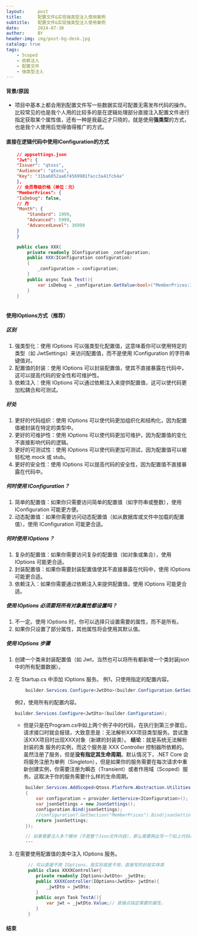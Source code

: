 ```yaml
---
layout:     post
title:      配置文件&实现强类型注入使用案例
subtitle:   配置文件&实现强类型注入使用案例
date:       2024-07-30
author:     BY
header-img: img/post-bg-desk.jpg
catalog: true
tags:
    - Scoped
    - 依赖注入
    - 配置文件
    - 强类型注入
---
```


#### 背景/原因
* 项目中基本上都会用到配置文件写一些数据实现可配置无需发布代码的操作。比较常见的也是我个人用的比较多的是在逻辑处理部分直接注入配置文件进行指定获取某个属性值，还有一种是我最近才只晓的，就是使用**强类型**的方式，也是我个人使用后觉得值得推广的方式。

#### 直接在逻辑代码中使用IConfiguration的方式

``` json
    // appsettings.json
    "Jwt": {
    "Issuer": "qtoss",
    "Audience": "qtoss",
    "Key": "31ba6052aa6f4569901facc3a41fcb4a"
    },
    // 会员等级价格（单位：元）
    "MemberPrices": {
    "IsDebug": false,
    // 月
    "Month": {
        "Standard": 1999,
        "Advanced": 5999,
        "AdvancedLevel": 36999
    }
    }
```

``` C#
    public class XXX{
        private readonly IConfiguration _configuration;
        public XXX(IConfiguration configuration)
        {
            _configuration = configuration;
        }
        public async Task Test(){
            var isDebug = _configuration.GetValue<bool>("MemberPrices:IsDebug");
        }
    }
    
```

#### 使用IOptions<T>方式（推荐）
##### 区别
1. 强类型化：使用 IOptions<T> 可以强类型化配置值，这意味着你可以使用特定的类型（如 JwtSettings）来访问配置值，而不是使用 IConfiguration 的字符串键值对。
2. 配置值的封装：使用 IOptions<T> 可以封装配置值，使其不直接暴露在代码中，这可以提高代码的安全性和可维护性。
3. 依赖注入：使用 IOptions<T> 可以通过依赖注入来提供配置值，这可以使代码更加松耦合和可测试。

##### 好处
1. 更好的代码组织：使用 IOptions<T> 可以使代码更加组织化和结构化，因为配置值被封装在特定的类型中。
2. 更好的可维护性：使用 IOptions<T> 可以使代码更加可维护，因为配置值的变化不直接影响代码的逻辑。
3. 更好的可测试性：使用 IOptions<T> 可以使代码更加可测试，因为配置值可以被轻松地 mock 或 stub。
4. 更好的安全性：使用 IOptions<T> 可以提高代码的安全性，因为配置值不直接暴露在代码中。

##### 何时使用 IConfiguration？
1. 简单的配置值：如果你只需要访问简单的配置值（如字符串或整数），使用 IConfiguration 可能更方便。
2. 动态配置值：如果你需要访问动态配置值（如从数据库或文件中加载的配置值），使用 IConfiguration 可能更合适。

##### 何时使用 IOptions<T>？
1. 复杂的配置值：如果你需要访问复杂的配置值（如对象或集合），使用 IOptions<T> 可能更合适。
2. 封装配置值：如果你需要封装配置值使其不直接暴露在代码中，使用 IOptions<T> 可能更合适。
3. 依赖注入：如果你需要通过依赖注入来提供配置值，使用 IOptions<T> 可能更合适。

##### 使用 IOptions<T> 必须要将所有对象属性都设置吗？
1. 不一定。使用 IOptions<T> 时，你可以选择只设置需要的属性，而不是所有。
2. 如果你只设置了部分属性，其他属性将会使用其默认值。


##### 使用 IOptions<T> 步骤
1. 创建一个类来封装配置值（如 Jwt，当然也可以将所有都新增一个类封装json中的所有配置数据）。
2. 在 Startup.cs 中添加 IOptions<T> 服务。
    例1，只使用指定的配置内容。
    ``` C#
        builder.Services.Configure<JwtDto>(builder.Configuration.GetSection("Jwt"));
    ```
    例2，使用所有的配置内容。
    ``` C#
    builder.Services.Configure<JwtDto>(builder.Configuration);
    ```

    * 但是只是在Program.cs中如上两个例子中的代码，在执行到第三步骤后，请求接口时就会报错，大致意思是：无法解析XXX项目类型服务。尝试激活XXX项目时出现XXX对象（新建的封装类）。
    **结论**：就是系统无法解析 封装的类 服务的实例，而这个服务是 XXX Controller 控制器所依赖的。虽然注册了服务，但是**没有指定其生命周期**。默认情况下，.NET Core 会将服务注册为单例（Singleton），但是如果你的服务需要在每次请求中重新创建实例，你需要注册为瞬态（Transient）或者作用域（Scoped）服务。这取决于你的服务需要什么样的生命周期。

    ``` C#
        builder.Services.AddScoped<Qtoss.Platform.Abstraction.Utilities.JsonSettings>(provider =>
        {
            var configuration = provider.GetService<IConfiguration>();
            var jsonSettings = new JsonSettings();
            configuration.Bind(jsonSettings);
            //configuration?.GetSection("MemberPrices").Bind(jsonSettings);// 注入.json文件指定模块
            return jsonSettings;
        });

        // 如果需要注入多个模块（不是整个Json文件内容），那么需要再此写一个如上代码的方式进行注入即可。
        ···
    ```
3. 在需要使用配置值的类中注入 IOptions<T> 服务。

    ``` C#
         // 可以直接不用 IOptions，我实际就是不用，直接写的封装实体类
         public class XXXXController{
            private readonly IOptions<JwtDto> _jwtDto;
            public XXXXController(IOptions<JwtDto> jwtDto){
                _jwtDto = jwtDto;
            }
            public asyn Task TestA(){
                var jwt = _jwtDto.Value;// 直接点指定需要的属性。
            }
         }
    ```

#### 结束
